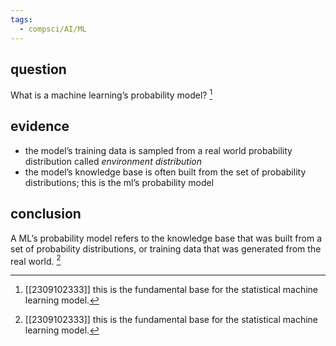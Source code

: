 ```yaml
---
tags:
  - compsci/AI/ML
---
```

## question
What is a machine learning’s probability model? [^1]
## evidence
- the model’s training data is sampled from a real world probability distribution called *environment distribution*
- the model’s knowledge base is often built from the set of probability distributions; this is the ml’s probability model
## conclusion
A ML’s probability model refers to the knowledge base that was built from a set of probability distributions, or training data that was generated from the real world. [^1]

[^1]: [[2309102333]] this is the fundamental base for the statistical machine learning model.